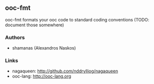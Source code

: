 ## ooc-fmt

ooc-fmt formats your ooc code to standard coding conventions (TODO: document those somewhere)

### Authors

  * shamanas (Alexandros Naskos)

### Links

  * nagaqueen: http://github.com/nddrylliog/nagaqueen
  * ooc-lang: http://ooc-lang.org